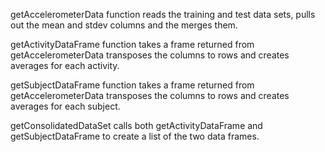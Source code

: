getAccelerometerData function reads the training and test data sets, pulls out the mean and stdev columns and the merges them.

getActivityDataFrame function takes a frame returned from getAccelerometerData transposes the columns to rows and creates averages for each activity.

getSubjectDataFrame function takes a frame returned from getAccelerometerData transposes the columns to rows and creates averages for each subject.

getConsolidatedDataSet calls both getActivityDataFrame and getSubjectDataFrame to create a list of the two data frames.
